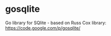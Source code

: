 gosqlite
========

Go library for SQlite - based on Russ Cox library: https://code.google.com/p/gosqlite/
